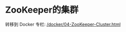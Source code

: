 # ZooKeeper的集群

转移到 Docker 专栏: [/docker/04-ZooKeeper-Cluster.html](/docker/04-ZooKeeper-Cluster.html)